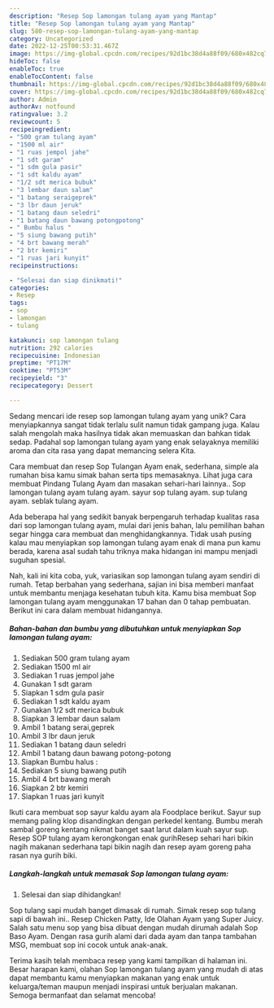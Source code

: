 ```yaml
---
description: "Resep Sop lamongan tulang ayam yang Mantap"
title: "Resep Sop lamongan tulang ayam yang Mantap"
slug: 580-resep-sop-lamongan-tulang-ayam-yang-mantap
category: Uncategorized
date: 2022-12-25T00:53:31.467Z
image: https://img-global.cpcdn.com/recipes/92d1bc38d4a88f09/680x482cq70/sop-lamongan-tulang-ayam-foto-resep-utama.jpg
hideToc: false
enableToc: true
enableTocContent: false
thumbnail: https://img-global.cpcdn.com/recipes/92d1bc38d4a88f09/680x482cq70/sop-lamongan-tulang-ayam-foto-resep-utama.jpg
cover: https://img-global.cpcdn.com/recipes/92d1bc38d4a88f09/680x482cq70/sop-lamongan-tulang-ayam-foto-resep-utama.jpg
author: Admin
authorAv: notfound
ratingvalue: 3.2
reviewcount: 5
recipeingredient:
- "500 gram tulang ayam"
- "1500 ml air"
- "1 ruas jempol jahe"
- "1 sdt garam"
- "1 sdm gula pasir"
- "1 sdt kaldu ayam"
- "1/2 sdt merica bubuk"
- "3 lembar daun salam"
- "1 batang seraigeprek"
- "3 lbr daun jeruk"
- "1 batang daun seledri"
- "1 batang daun bawang potongpotong"
- " Bumbu halus "
- "5 siung bawang putih"
- "4 brt bawang merah"
- "2 btr kemiri"
- "1 ruas jari kunyit"
recipeinstructions:

- "Selesai dan siap dinikmati!"
categories:
- Resep
tags:
- sop
- lamongan
- tulang

katakunci: sop lamongan tulang 
nutrition: 292 calories
recipecuisine: Indonesian
preptime: "PT17M"
cooktime: "PT53M"
recipeyield: "3"
recipecategory: Dessert

---
```





Sedang mencari ide resep sop lamongan tulang ayam yang unik? Cara menyiapkannya sangat tidak terlalu sulit namun tidak gampang juga. Kalau salah mengolah maka hasilnya tidak akan memuaskan dan bahkan tidak sedap. Padahal sop lamongan tulang ayam yang enak selayaknya memiliki aroma dan cita rasa yang dapat memancing selera Kita.





Cara membuat dan resep Sop Tulangan Ayam enak, sederhana, simple ala rumahan bisa kamu simak bahan serta tips memasaknya. Lihat juga cara membuat Pindang Tulang Ayam dan masakan sehari-hari lainnya.. Sop lamongan tulang ayam tulang ayam. sayur sop tulang ayam. sup tulang ayam. seblak tulang ayam.

Ada beberapa hal yang sedikit banyak berpengaruh terhadap kualitas rasa dari sop lamongan tulang ayam, mulai dari jenis bahan, lalu pemilihan bahan segar hingga cara membuat dan menghidangkannya. Tidak usah pusing kalau mau menyiapkan sop lamongan tulang ayam enak di mana pun kamu berada, karena asal sudah tahu triknya maka hidangan ini mampu menjadi suguhan spesial.






Nah, kali ini kita coba, yuk, variasikan sop lamongan tulang ayam sendiri di rumah. Tetap berbahan yang sederhana, sajian ini bisa memberi manfaat untuk membantu menjaga kesehatan tubuh kita. Kamu bisa membuat Sop lamongan tulang ayam menggunakan 17 bahan dan 0 tahap pembuatan. Berikut ini cara dalam membuat hidangannya.

<!--inarticleads1-->

##### Bahan-bahan dan bumbu yang dibutuhkan untuk menyiapkan Sop lamongan tulang ayam:

1. Sediakan 500 gram tulang ayam
1. Sediakan 1500 ml air
1. Sediakan 1 ruas jempol jahe
1. Gunakan 1 sdt garam
1. Siapkan 1 sdm gula pasir
1. Sediakan 1 sdt kaldu ayam
1. Gunakan 1/2 sdt merica bubuk
1. Siapkan 3 lembar daun salam
1. Ambil 1 batang serai,geprek
1. Ambil 3 lbr daun jeruk
1. Sediakan 1 batang daun seledri
1. Ambil 1 batang daun bawang potong-potong
1. Siapkan  Bumbu halus :
1. Sediakan 5 siung bawang putih
1. Ambil 4 brt bawang merah
1. Siapkan 2 btr kemiri
1. Siapkan 1 ruas jari kunyit


Ikuti cara membuat sop sayur kaldu ayam ala Foodplace berikut. Sayur sup memang paling klop disandingkan dengan perkedel kentang. Bumbu merah sambal goreng kentang nikmat banget saat larut dalam kuah sayur sup. Resep SOP tulang ayam kerongkongan enak gurihResep sehari hari bikin nagih makanan sederhana tapi bikin nagih dan resep ayam goreng paha rasan nya gurih biki. 

<!--inarticleads2-->

##### Langkah-langkah untuk memasak Sop lamongan tulang ayam:


1. Selesai dan siap dihidangkan!

Sop tulang sapi mudah banget dimasak di rumah. Simak resep sop tulang sapi di bawah ini.. Resep Chicken Patty, Ide Olahan Ayam yang Super Juicy. Salah satu menu sop yang bisa dibuat dengan mudah dirumah adalah Sop Baso Ayam. Dengan rasa gurih alami dari dada ayam dan tanpa tambahan MSG, membuat sop ini cocok untuk anak-anak. 

Terima kasih telah membaca resep yang kami tampilkan di halaman ini. Besar harapan kami, olahan Sop lamongan tulang ayam yang mudah di atas dapat membantu kamu menyiapkan makanan yang enak untuk keluarga/teman maupun menjadi inspirasi untuk berjualan makanan. Semoga bermanfaat dan selamat mencoba!
